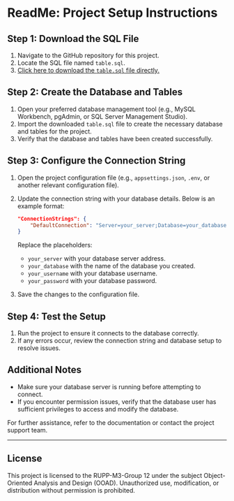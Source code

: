 
# ReadMe: Project Setup Instructions

## Step 1: Download the SQL File

1. Navigate to the GitHub repository for this project.
2. Locate the SQL file named `table.sql`.
3. [Click here to download the `table.sql` file directly.](https://github.com/roth-roza/school-management-project/tree/Source-Code)

## Step 2: Create the Database and Tables

1. Open your preferred database management tool (e.g., MySQL Workbench, pgAdmin, or SQL Server Management Studio).
2. Import the downloaded `table.sql` file to create the necessary database and tables for the project.
3. Verify that the database and tables have been created successfully.

## Step 3: Configure the Connection String

1. Open the project configuration file (e.g., `appsettings.json`, `.env`, or another relevant configuration file).

2. Update the connection string with your database details. Below is an example format:

   ```json
   "ConnectionStrings": {
       "DefaultConnection": "Server=your_server;Database=your_database;User Id=your_username;Password=your_password;"
   }
   ```

   Replace the placeholders:

   - `your_server` with your database server address.
   - `your_database` with the name of the database you created.
   - `your_username` with your database username.
   - `your_password` with your database password.

3. Save the changes to the configuration file.

## Step 4: Test the Setup

1. Run the project to ensure it connects to the database correctly.
2. If any errors occur, review the connection string and database setup to resolve issues.

## Additional Notes

- Make sure your database server is running before attempting to connect.
- If you encounter permission issues, verify that the database user has sufficient privileges to access and modify the database.

For further assistance, refer to the documentation or contact the project support team.

---

## License

This project is licensed to the RUPP-M3-Group 12 under the subject Object-Oriented Analysis and Design (OOAD). Unauthorized use, modification, or distribution without permission is prohibited.
